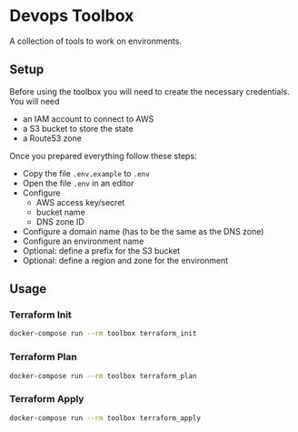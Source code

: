 # Devops Toolbox

A collection of tools to work on environments.

## Setup

Before using the toolbox you will need to create the necessary credentials. You will need 
- an IAM account to connect to AWS 
- a S3 bucket to store the state
- a Route53 zone

Once you prepared everything follow these steps:

- Copy the file `.env.example` to `.env`
- Open the file `.env` in an editor
- Configure
  - AWS access key/secret
  - bucket name
  - DNS zone ID
- Configure a domain name (has to be the same as the DNS zone)
- Configure an environment name
- Optional: define a prefix for the S3 bucket
- Optional: define a region and zone for the environment

 

## Usage

### Terraform Init

```bash
docker-compose run --rm toolbox terraform_init
```

### Terraform Plan

```bash
docker-compose run --rm toolbox terraform_plan
```

### Terraform Apply

```bash
docker-compose run --rm toolbox terraform_apply
```
